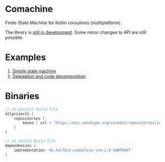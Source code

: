 # Comachine
Finite-State Machine for Kotlin coroutines (multiplatform).

The library is [still in development](https://github.com/beworker/comachine/issues/1). Some minor changes to API are still possible.

# Examples

1. [Simple state machine](https://github.com/beworker/comachine/blob/master/src/commonTest/kotlin/AggregateStatesTest.kt)
2. [Delegation and code decomposition](https://github.com/beworker/comachine/blob/master/src/commonTest/kotlin/OnEventDelegateTest.kt)

# Binaries
```groovy
// in project build file
allprojects {
    repositories {
        maven { url = "https://oss.sonatype.org/content/repositories/snapshots/" }
    }
}

// in module build file
dependencies {
    implementation 'de.halfbit:comachine-jvm:1.0-SNAPSHOT'
}
```
